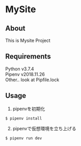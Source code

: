 # MySite

## About

This is Mysite Project

## Requirements

Python v3.7.4
<br />
Pipenv v2018.11.26
<br />
Other.. look at Pipfile.lock

## Usage

1. pipenvを初期化
```
$ pipenv install
```

2. pipenvで仮想環境を立ち上げる
```
$ pipenv run dev
```

